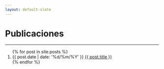 ```yaml
---
layout: default-slate
---
```


# Publicaciones

***

<ol>
  {% for post in site.posts %}
    <li>
      {{ post.date | date: '%d/%m/%Y' }}
      <a href="{{ post.url }}">{{ post.title }}</a>
    </li>
  {% endfor %}
</ol>



